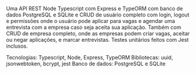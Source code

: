 
Uma API REST Node Typescript com Express e TypeORM com banco de dados PostgreSQL e SQLite e CRUD de usuário completo com login, logout e permissões onde o usuário pode aplicar para vagas e agendar uma entrevista com a empresa caso seja aceita sua aplicação. Também com CRUD de empresa completo, onde as empresas podem criar vagas, aceitar ou negar aplicações, e marcar entrevistas. Testes unitários  feitos com Jest inclusos.

Tecnologias: Typescript, Node, Express, TypeORM
Bibliotecas: uuid, jsonwebtoken, bcrypt, jest
Banco de dados: PostgreSQL e SQLite
